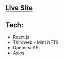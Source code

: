 <h2><a href="https://relaxed-jennings-cd878d.netlify.app/">Live Site</a><h2>
  
  <h2>Tech:</h2>
  <ul>
    <li>React.js</li>
    <li> Thirdweb - Mint NFTS</li>
    <li> Opensea API</li>
    <li>Axios</li>
  </ul>
  
 
  

